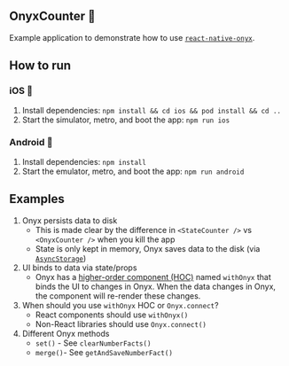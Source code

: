 ## OnyxCounter 🧮

Example application to demonstrate how to use [`react-native-onyx`](https://github.com/Expensify/react-native-onyx).

## How to run
### iOS 🍎
1. Install dependencies: `npm install && cd ios && pod install && cd ..`
2. Start the simulator, metro, and boot the app: `npm run ios`

### Android 🤖
1. Install dependencies: `npm install`
2. Start the emulator, metro, and boot the app: `npm run android`

## Examples
1. Onyx persists data to disk
    - This is made clear by the difference in `<StateCounter />` vs `<OnyxCounter />` when you kill the app
    - State is only kept in memory, Onyx saves data to the disk (via [`AsyncStorage`](https://github.com/react-native-async-storage/async-storage))
2. UI binds to data via state/props
   - Onyx has a [higher-order component (HOC)](https://reactjs.org/docs/higher-order-components.html) named `withOnyx` that binds the UI to changes in Onyx. When the data changes in Onyx, the component will re-render these changes.
3. When should you use `withOnyx` HOC or `Onyx.connect`?
   - React components should use `withOnyx()` 
   - Non-React libraries should use `Onyx.connect()`
4. Different Onyx methods
   - `set()` - See `clearNumberFacts()`
   - `merge()`- See `getAndSaveNumberFact()`
